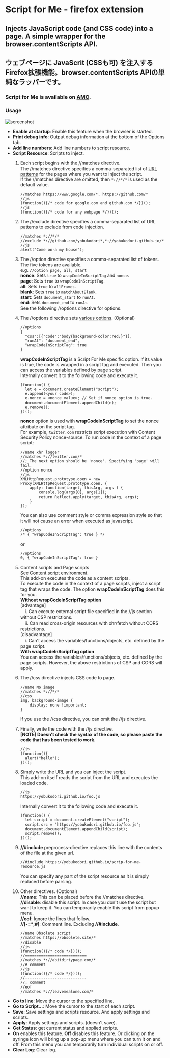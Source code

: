 # Script for Me - firefox extension
## Injects JavaScript code (and CSS code) into a page. A simple wrapper for the browser.contentScripts API.
## ウェブページに JavaScrit (CSSも可) を注入するFirefox拡張機能。browser.contentScripts APIの単純なラッパーです。
### Script for Me is available on [AMO](https://addons.mozilla.org/firefox/addon/script-for-me/).
### Usage
![screenshot](https://user-images.githubusercontent.com/32874862/229333369-2c64db2a-bff3-4333-99a3-3236d3c5b805.jpg)
- **Enable at startup**: Enable this feature when the browser is started.  
- **Print debug info**:  Output debug information at the bottom of the Options tab.  
- **Add line numbers**:  Add line numbers to script resource.  
- **Script Resource**: Scripts to inject.    
  1. Each script begins with the //matches directive.  
The //matches directive specifies a comma-separated list of [URL patterns](https://developer.mozilla.org/docs/Mozilla/Add-ons/WebExtensions/Match_patterns) for the pages where you want to inject the script.  
If the //matches directive are omitted, then ` *://*/* ` is used as the default value.
        ```
        //matches https://www.google.com/*, https://github.com/*
        //js
        (function(){/* code for google.com and github.com */})();
        //js
        (function(){/* code for any webpage */})();
        
        ```
  1. The //exclude directive specifies a comma-separated list of URL patterns to exclude from code injection.
        ```
        //matches *://*/*
        //exclude *://github.com/yobukodori*,*://yobukodori.github.io/*
        //js
        alert("Come on-a my house");
        ```
  1. The //option directive specifies a comma-separated list of tokens. The five tokens are available.  
    e.g. `//option page, all, start`  
     **nonce**: Sets `true` to `wrapCodeInScriptTag` and `nonce`.  
     **page**: Sets `true` to `wrapCodeInScriptTag`.  
     **all**: Sets `true` to `allFrames`.  
     **blank**: Sets `true` to `matchAboutBlank`.  
     **start**: Sets `document_start` to `runAt`.  
     **end**: Sets `document_end` to `runAt`.  
    See the following //options directive for options.  
  1. The //options directive sets [various options](https://developer.mozilla.org/docs/Mozilla/Add-ons/WebExtensions/API/contentScripts/register). (Optional)  
        ```
        //options  
        {  
          "css":[{"code":"body{background-color:red;}"}],
          "runAt": "document_end",  
          "wrapCodeInScriptTag": true
        }
        ```
        **wrapCodeInScriptTag** is a Script For Me specific option. If its value is true, the code is wrapped in a script tag and executed. Then you can access the variables defined by page script.  
Internally convert it to the following code and execute it.  
        ```
        (function() {  
          let e = document.createElement("script");
          e.append(<your code>);
          e.nonce = <nonce value>; // Set if nonce option is true.
          document.documentElement.appendChild(e); 
          e.remove();
        })();  
        ```
        **nonce** option is used with **wrapCodeInScriptTag** to set the nonce attribute on the script tag.  
		For example, `twitter.com` restricts script execution with Content Security Policy nonce-source. To run code in the context of a page script:  
        ```
        //name xhr logger
        //matches *://twitter.com/*
        //; The next option should be 'nonce'. Specifying 'page' will fail.
        //option nonce
        //js
        XMLHttpRequest.prototype.open = new Proxy(XMLHttpRequest.prototype.open, {
            apply: function(target, thisArg, args ) {
                console.log(args[0], args[1]);
                return Reflect.apply(target, thisArg, args);
            }
        });
        ```
        You can also use comment style or comma expression style so that it will not cause an error when executed as javascript.
        ```
        //options  
        /* { "wrapCodeInScriptTag": true } */  
        ```
        or
        ```
        //options  
        0, { "wrapCodeInScriptTag": true }
        ```
  1. Content scripts and Page scripts  
  See [Content script environment](https://developer.mozilla.org/docs/Mozilla/Add-ons/WebExtensions/Content_scripts#Content_script_environment).  
  This add-on executes the code as a content scripts.  
  To execute the code in the context of a page scripts, inject a script tag that wraps the code. The option **wrapCodeInScriptTag** does this for you.  
  **Without wrapCodeInScriptTag option**  
    [advantage]  
    　i. Can execute external script file specified in the //js section without CSP restrictions.  
    　ii. Can read cross-origin resources with xhr/fetch without CORS restrictions.  
    [disadvantage]  
    　i. Can't access the variables/functions/objects, etc. defined by the page script.   
  **With wrapCodeInScriptTag option**  
  You can access the variables/functions/objects, etc. defined by the page scripts. However, the above restrictions of CSP and CORS will apply.  
  1. The //css directive injects CSS code to page.  
        ```
        //name No image
        //matches *://*/*
        //css
        img, background-image {
            display: none !important;
        }
        ```
        If you use the //css directive, you can omit the //js directive.  
  1. Finally, write the code with the //js directive.  
  **[NOTE] Doesn't check the syntax of the code, so please paste the code that has been tested to work.**  
        ```
        //js  
        (function(){
          alert("hello");
        })();
        ```
  1. Simply write the URL and you can inject the script.  
  This add-on itself reads the script from the URL and executes the loaded code.  
        ```
        //js  
        https://yobukodori.github.io/foo.js  
        ```
        Internally convert it to the following code and execute it.  
        ```
        (function() {  
          let script = document.createElement("script");  
          script.src = "https://yobukodori.github.io/foo.js";  
          document.documentElement.appendChild(script);  
          script.remove();  
        })();  
        ```
  1. **//#include** preprocess-directive replaces this line with the contents of the file at the given url.
        ```
        //#include https://yobukodori.github.io/scrip-for-me-resource.js
        ```
        You can specify any part of the script resource as it is simply replaced before parsing.  
        
  1. Other directives. (Optional)  
  **//name**: This can be placed before the //matches directive.  
  **//disable**: disable this script. In case you don't use the script but want to keep it. You can temporarily enable this script from popup menu.  
  **//eof**: Ignore the lines that follow.    
  **//[-=*;#]**: Comment line. Excluding **//#include**.  
        ```
        //name Obsolete script  
        //matches https://obsolete.site/*
        //disable
        //js  
        (function(){/* code */})();  
        //===========================
        //matches *://abitdirtypage.com/*  
        //# comment
        //js  
        (function(){/* code */})();  
        //---------------------------  
        //; comment  
        //eof  
        //matches *://leavemealone.com/*  
        ```
- **Go to line**: Move the cursor to the specified line.
- **Go to Script...**: Move the cursor to the start of each script.
- **Save**: Save settings and scripts resource. And apply settings and scripts.
- **Apply**: Apply settings and scripts. (doesn't save).
- **Get Status**: get current status and applied scripts.
- **On** enables this feature. **Off** disables this feature. Or clicking on the syringe icon will bring up a pop-up menu where you can turn it on and off. From this menu you can temporarily turn individual scripts on or off.
- **Clear Log**: Clear log.
